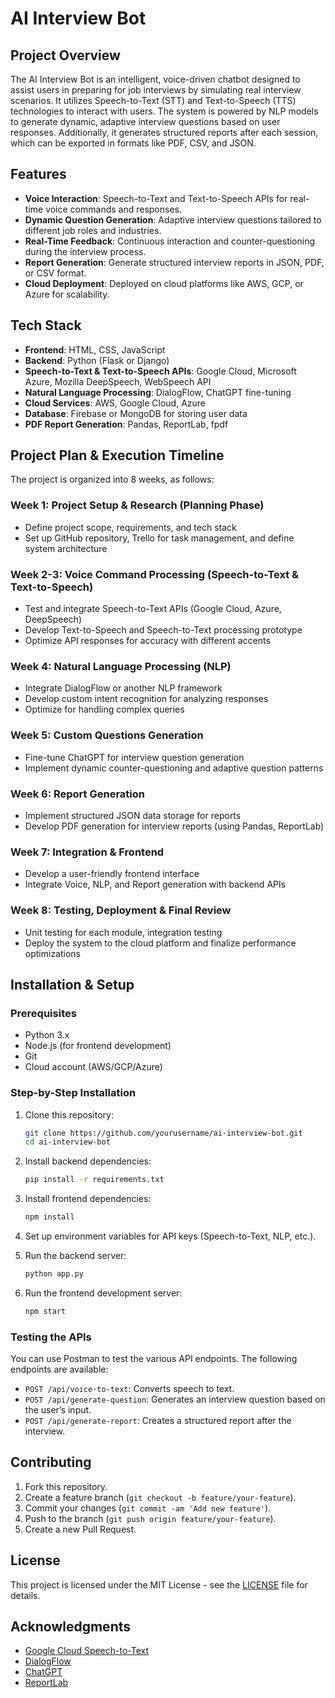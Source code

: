 # AI Interview Bot

## Project Overview
The AI Interview Bot is an intelligent, voice-driven chatbot designed to assist users in preparing for job interviews by simulating real interview scenarios. It utilizes Speech-to-Text (STT) and Text-to-Speech (TTS) technologies to interact with users. The system is powered by NLP models to generate dynamic, adaptive interview questions based on user responses. Additionally, it generates structured reports after each session, which can be exported in formats like PDF, CSV, and JSON.

## Features
- **Voice Interaction**: Speech-to-Text and Text-to-Speech APIs for real-time voice commands and responses.
- **Dynamic Question Generation**: Adaptive interview questions tailored to different job roles and industries.
- **Real-Time Feedback**: Continuous interaction and counter-questioning during the interview process.
- **Report Generation**: Generate structured interview reports in JSON, PDF, or CSV format.
- **Cloud Deployment**: Deployed on cloud platforms like AWS, GCP, or Azure for scalability.

## Tech Stack
- **Frontend**: HTML, CSS, JavaScript
- **Backend**: Python (Flask or Django)
- **Speech-to-Text & Text-to-Speech APIs**: Google Cloud, Microsoft Azure, Mozilla DeepSpeech, WebSpeech API
- **Natural Language Processing**: DialogFlow, ChatGPT fine-tuning
- **Cloud Services**: AWS, Google Cloud, Azure
- **Database**: Firebase or MongoDB for storing user data
- **PDF Report Generation**: Pandas, ReportLab, fpdf

## Project Plan & Execution Timeline
The project is organized into 8 weeks, as follows:

### Week 1: Project Setup & Research (Planning Phase)
- Define project scope, requirements, and tech stack
- Set up GitHub repository, Trello for task management, and define system architecture

### Week 2-3: Voice Command Processing (Speech-to-Text & Text-to-Speech)
- Test and integrate Speech-to-Text APIs (Google Cloud, Azure, DeepSpeech)
- Develop Text-to-Speech and Speech-to-Text processing prototype
- Optimize API responses for accuracy with different accents

### Week 4: Natural Language Processing (NLP)
- Integrate DialogFlow or another NLP framework
- Develop custom intent recognition for analyzing responses
- Optimize for handling complex queries

### Week 5: Custom Questions Generation
- Fine-tune ChatGPT for interview question generation
- Implement dynamic counter-questioning and adaptive question patterns

### Week 6: Report Generation
- Implement structured JSON data storage for reports
- Develop PDF generation for interview reports (using Pandas, ReportLab)

### Week 7: Integration & Frontend
- Develop a user-friendly frontend interface
- Integrate Voice, NLP, and Report generation with backend APIs

### Week 8: Testing, Deployment & Final Review
- Unit testing for each module, integration testing
- Deploy the system to the cloud platform and finalize performance optimizations

## Installation & Setup
### Prerequisites
- Python 3.x
- Node.js (for frontend development)
- Git
- Cloud account (AWS/GCP/Azure)

### Step-by-Step Installation
1. Clone this repository:
    ```bash
    git clone https://github.com/yourusername/ai-interview-bot.git
    cd ai-interview-bot
    ```

2. Install backend dependencies:
    ```bash
    pip install -r requirements.txt
    ```

3. Install frontend dependencies:
    ```bash
    npm install
    ```

4. Set up environment variables for API keys (Speech-to-Text, NLP, etc.).

5. Run the backend server:
    ```bash
    python app.py
    ```

6. Run the frontend development server:
    ```bash
    npm start
    ```

### Testing the APIs
You can use Postman to test the various API endpoints. The following endpoints are available:
- `POST /api/voice-to-text`: Converts speech to text.
- `POST /api/generate-question`: Generates an interview question based on the user’s input.
- `POST /api/generate-report`: Creates a structured report after the interview.

## Contributing
1. Fork this repository.
2. Create a feature branch (`git checkout -b feature/your-feature`).
3. Commit your changes (`git commit -am 'Add new feature'`).
4. Push to the branch (`git push origin feature/your-feature`).
5. Create a new Pull Request.

## License
This project is licensed under the MIT License - see the [LICENSE](LICENSE) file for details.

## Acknowledgments
- [Google Cloud Speech-to-Text](https://cloud.google.com/speech-to-text)
- [DialogFlow](https://dialogflow.cloud.google.com/)
- [ChatGPT](https://openai.com/)
- [ReportLab](https://www.reportlab.com/)

